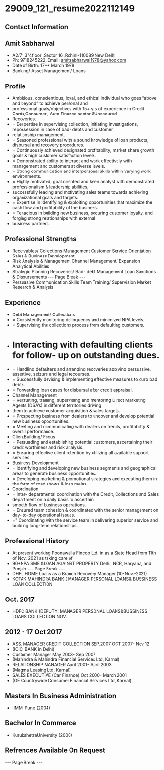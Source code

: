 # 29009_121_resume2022112149

## Contact Information



## Amit Sabharwal

* A2/71,3"4floor ,Sector 16 ,Rohini-110089,New Delhi
* Ph: 9718245222, Email: amitsabharwal1978@yahoo.com
* Date of Birth: 17** March 1978
* Banking/ Asset Management/ Loans


## Profile

* Ambitious, conscientious, loyal, and ethical individual who goes “above and beyond” to achieve personal and
* professional goals/objectives with 15+ yrs of experience in Credit Cards,Consumer , Auto Finance sector &Unsecured
* Recoveries.
* = Eexpertise in supervising collection, initiating investigations, repossession in case of bad- debts and customer
* relationship management.
* = Seasoned professional with a sound knowledge of loan products, disbursal and recovery procedures.
* = Continuously achieved designated profitability, market share growth goals & high customer satisfaction levels.
* = Demonstrated ability to interact and work effectively with management and customers at diverse levels.
* = Strong communication and interpersonal skills within varying work environments.
* = Highly motivated, goal oriented and keen analyst with demonstrated professionalism & leadership abilities,
* successfully leading and motivating sales teams towards achieving organizational goals and targets.
* = Expertise in identifying & exploiting opportunities that maximize the cash flow and profitability of the business.
* = Tenacious in building new business, securing customer loyalty, and forging strong relationships with external
* business partners.


## Professional Strengths

* Receivables/ Collections Management Customer Service Orientation Sales & Business Development
* Risk Analysis & Management Channel Management/ Expansion Analytical Abilities
* Strategic Planning Recoveries/ Bad- debt Management Loan Sanctions & Disbursements
--- Page Break ---
* Persuasive Communication Skills Team Training/ Supervision Market Research & Analysis


## Experience

* Debt Management/ Collections
* = Consistently monitoring delinquency and minimized NPA levels.
* = Supervising the collections process from defaulting customers.
* # Interacting with defaulting clients for follow- up on outstanding dues.
* = Handling defaulters and arranging recoveries applying persuasive, assertive, seizure and legal recourses.
* = Successfully devising & implementing effective measures to curb bad debts.
* = Forwarding loan cases for disbursal after credit appraisal.
* Channel Management
* = Recruiting, training, supervising and mentoring Direct Marketing Agents (DSA’s) in different territories driving
* them to achieve customer acquisition & sales targets.
* = Prospecting business from dealers to uncover and develop potential new business opportunities.
* = Meeting and communicating with dealers on trends, profitability & overall performance.
* ClientBuilding/ Focus
* = Persuading and establishing potential customers, ascertaining their credit worthiness and risk analysis.
* = Ensuring effective client retention by utilizing all available support services.
* Business Development
* = Identifying and developing new business segments and geographical areas to generate business opportunities.
* = Developing marketing & promotional strategies and executing them in the form of road shows & loan melas.
* Coordination
* = Inter- departmental coordination with the Credit, Collections and Sales department on a daily basis to ascertain
* smooth flow of business operations.
* = Ensured team cohesion & coordinated with the senior management on day- to-day operational issues.
* =" Coordinating with the service team in delivering superior service and building long-term relationships.


## Professional History

* At present working Poonawalla Fincop Ltd. in as a State Head from 11th of Nov. 2021 as taking care of
* 90+NPA SME &LOAN AGAINST PROPERTY Delhi, NCR, Haryana, and Punjab
--- Page Break ---
* DHFL HOME Loans as a Branch Recovery Manager (10-Nov.-2021)
* KOTAK MAHINDRA BANK ( MANAGER PERSONAL LOANS& BUSSINESS LOAN COLLECTION


## Oct. 2017

* HDFC BANK (DEPUTY. MANAGER PERSONAL LOANS&BUSSINESS LOANS COLLECTION NOV.


## 2012 - 17 Oct 2017

* ASS. MANAGER CREDIT COLLECTION SEP.2007 OCT 2007- Nov 12
* (ICICI BANK in Delhi)
* Customer Manager May 2003- Sep 2007
* (Mahindra & Mahindra Financial Services Ltd, Karnal)
* RELATIONSHIP MANAGER April 2001- April 2003
* (Magma Leasing Ltd, Karnal)
* SALES EXECUTIVE (Car Finance) Oct 2000- March 2001
* (GE Countrywide Consumer Financial Services Ltd, Karnal)


## Masters In Business Administration

* IIMM, Pune (2004)


## Bachelor In Commerce

* KurukshetraUniversity (2000)


## Refrences Available On Request

--- Page Break ---

